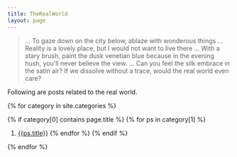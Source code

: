 ```yaml
---
title: TheRealWorld
layout: page
---
```


> ...
> To gaze down on the city below, ablaze with wonderous things
> ...
> Reality is a lovely place, but I would not want to live there
> ...
> With a stary brush, paint the dusk venetian blue
> because in the evening hush, you'll never believe the view.
> ...
> Can you feel the silk embrace in the satin air?
> If we dissolve without a trace, would the real world even care?
>  

Following are posts related to the real world.

{% for category in site.categories %}

{% if category[0] contains page.title %}
{% for ps in category[1] %}
1. [{{ps.title}}]({{site.baseurl}}{{ps.url}}) 
{% endfor %}
{% endif %}
 
{% endfor %}

